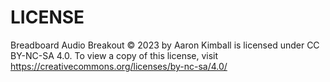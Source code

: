 
LICENSE
=======

Breadboard Audio Breakout © 2023 by Aaron Kimball is licensed under CC BY-NC-SA 4.0. To view a copy of this license, visit https://creativecommons.org/licenses/by-nc-sa/4.0/

